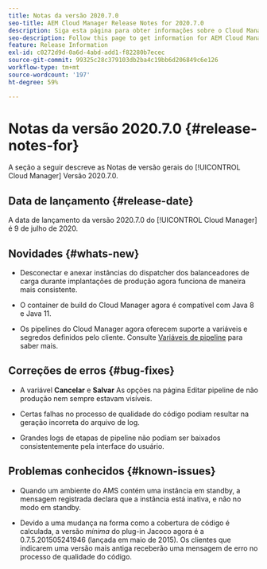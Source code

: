 ```yaml
---
title: Notas da versão 2020.7.0
seo-title: AEM Cloud Manager Release Notes for 2020.7.0
description: Siga esta página para obter informações sobre o Cloud Manager versão 2020.7.0
seo-description: Follow this page to get information for AEM Cloud Manager Release 2020.7.0
feature: Release Information
exl-id: c0272d9d-0a6d-4abd-add1-f82280b7ecec
source-git-commit: 99325c28c379103db2ba4c19bb6d206849c6e126
workflow-type: tm+mt
source-wordcount: '197'
ht-degree: 59%

---
```


# Notas da versão 2020.7.0 {#release-notes-for}

A seção a seguir descreve as Notas de versão gerais do [!UICONTROL Cloud Manager] Versão 2020.7.0.

## Data de lançamento {#release-date}

A data de lançamento da versão 2020.7.0 do [!UICONTROL Cloud Manager] é 9 de julho de 2020.

## Novidades {#whats-new}

* Desconectar e anexar instâncias do dispatcher dos balanceadores de carga durante implantações de produção agora funciona de maneira mais consistente.

* O container de build do Cloud Manager agora é compatível com Java 8 e Java 11.

* Os pipelines do Cloud Manager agora oferecem suporte a variáveis e segredos definidos pelo cliente. Consulte [Variáveis de pipeline](/help/getting-started/build-environment.md#pipeline-variables) para saber mais.

## Correções de erros {#bug-fixes}

* A variável **Cancelar** e **Salvar** As opções na página Editar pipeline de não produção nem sempre estavam visíveis.

* Certas falhas no processo de qualidade do código podiam resultar na geração incorreta do arquivo de log.

* Grandes logs de etapas de pipeline não podiam ser baixados consistentemente pela interface do usuário.

## Problemas conhecidos {#known-issues}

* Quando um ambiente do AMS contém uma instância em standby, a mensagem registrada declara que a instância está inativa, e não no modo em standby.

* Devido a uma mudança na forma como a cobertura de código é calculada, a versão _mínima_ do plug-in Jacoco agora é a 0.7.5.201505241946 (lançada em maio de 2015). Os clientes que indicarem uma versão mais antiga receberão uma mensagem de erro no processo de qualidade do código.
